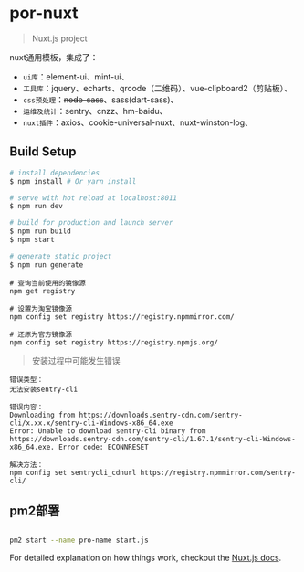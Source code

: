 # por-nuxt

> Nuxt.js project

nuxt通用模板，集成了：

* `ui库`：element-ui、mint-ui、
* `工具库`：jquery、echarts、qrcode（二维码）、vue-clipboard2（剪贴板）、
* `css预处理`：~~node-sass~~、sass(dart-sass)、
* `运维及统计`：sentry、cnzz、hm-baidu、
* `nuxt插件`：axios、cookie-universal-nuxt、nuxt-winston-log、

## Build Setup

```bash
# install dependencies
$ npm install # Or yarn install

# serve with hot reload at localhost:8011
$ npm run dev

# build for production and launch server
$ npm run build
$ npm start

# generate static project
$ npm run generate
```

```
# 查询当前使用的镜像源
npm get registry

# 设置为淘宝镜像源
npm config set registry https://registry.npmmirror.com/

# 还原为官方镜像源
npm config set registry https://registry.npmjs.org/
```

> 安装过程中可能发生错误

```
错误类型：
无法安装sentry-cli

错误内容：
Downloading from https://downloads.sentry-cdn.com/sentry-cli/x.xx.x/sentry-cli-Windows-x86_64.exe 
Error: Unable to download sentry-cli binary from https://downloads.sentry-cdn.com/sentry-cli/1.67.1/sentry-cli-Windows-x86_64.exe. Error code: ECONNRESET

解决方法：
npm config set sentrycli_cdnurl https://registry.npmmirror.com/sentry-cli/
```

## pm2部署

```bash

pm2 start --name pro-name start.js

```

For detailed explanation on how things work, checkout the [Nuxt.js docs](https://github.com/nuxt/nuxt.js).
